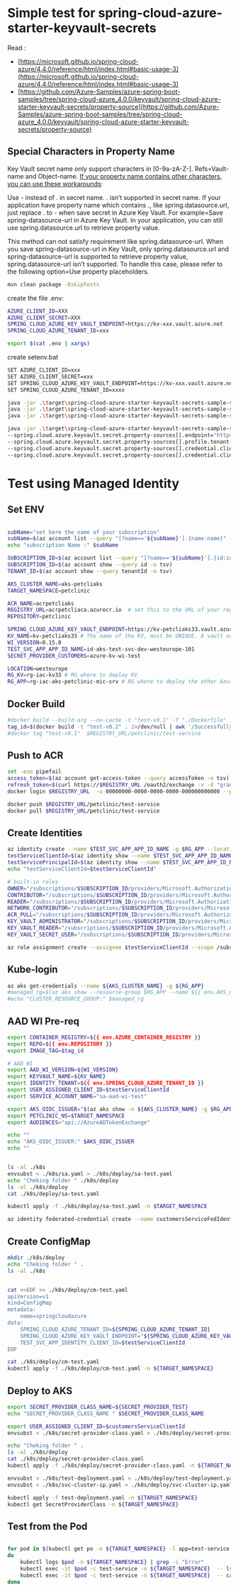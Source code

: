 # Simple test for spring-cloud-azure-starter-keyvault-secrets

Read :

- [https://microsoft.github.io/spring-cloud-azure/4.4.0/reference/html/index.html#basic-usage-3](https://microsoft.github.io/spring-cloud-azure/4.4.0/reference/html/index.html#basic-usage-3)
- [https://github.com/Azure-Samples/azure-spring-boot-samples/tree/spring-cloud-azure_4.0.0/keyvault/spring-cloud-azure-starter-keyvault-secrets/property-source](https://github.com/Azure-Samples/azure-spring-boot-samples/tree/spring-cloud-azure_4.0.0/keyvault/spring-cloud-azure-starter-keyvault-secrets/property-source)



## Special Characters in Property Name
Key Vault secret name only support characters in [0-9a-zA-Z-]. Refs=Vault-name and Object-name. 
[If your property name contains other characters, you can use these workarounds](https://microsoft.github.io/spring-cloud-azure/4.4.0/reference/html/index.html#advanced-usage):

Use - instead of . in secret name. . isn’t supported in secret name. If your application have property name which contains ., like spring.datasource.url, just replace . to - when save secret in Azure Key Vault. For example=Save spring-datasource-url in Azure Key Vault. In your application, you can still use spring.datasource.url to retrieve property value.

This method can not satisfy requirement like spring.datasource-url. When you save spring-datasource-url in Key Vault, only spring.datasource.url and spring-datasource-url is supported to retrieve property value, spring.datasource-url isn’t supported. To handle this case, please refer to the following option=Use property placeholders.

```sh
mvn clean package -DskipTests

```

create the file .env:
```sh
AZURE_CLIENT_ID=XXX
AZURE_CLIENT_SECRET=XXX
SPRING_CLOUD_AZURE_KEY_VAULT_ENDPOINT=https://kv-xxx.vault.azure.net
SPRING_CLOUD_AZURE_TENANT_ID=xxx

export $(cat .env | xargs)
```

create setenv.bat

```sh
SET AZURE_CLIENT_ID=xxx
SET AZURE_CLIENT_SECRET=xxx
SET SPRING_CLOUD_AZURE_KEY_VAULT_ENDPOINT=https://kv-xxx.vault.azure.net
SET SPRING_CLOUD_AZURE_TENANT_ID=xxxx
```


```sh
java -jar .\target\spring-cloud-azure-starter-keyvault-secrets-sample-single-property-source-1.0.0.jar --spring.profiles.active=azure
java -jar .\target\spring-cloud-azure-starter-keyvault-secrets-sample-single-property-source-1.0.0.jar --spring.profiles.active=mysql
java -jar .\target\spring-cloud-azure-starter-keyvault-secrets-sample-single-property-source-1.0.0.jar --spring.profiles.active=default

java -jar .\target\spring-cloud-azure-starter-keyvault-secrets-sample-single-property-source-1.0.0.jar --spring.profiles.active=azure \
--spring.cloud.azure.keyvault.secret.property-sources[].endpoint="https://kv-XXX.vault.azure.net"  \
--spring.cloud.azure.keyvault.secret.property-sources[].profile.tenant-id=XXXX \
--spring.cloud.azure.keyvault.secret.property-sources[].credential.client-id="XXXX" \
--spring.cloud.azure.keyvault.secret.property-sources[].credential.client-secret="XXXX"

```

# Test using Managed Identity





## Set ENV

```sh

subName="set here the name of your subscription"
subName=$(az account list --query "[?name=='${subName}'].{name:name}" --output tsv)
echo "subscription Name :" $subName

SUBSCRIPTION_ID=$(az account list --query "[?name=='${subName}'].{id:id}" --output tsv)
SUBSCRIPTION_ID=$(az account show --query id -o tsv)
TENANT_ID=$(az account show --query tenantId -o tsv)

AKS_CLUSTER_NAME=aks-petcliaks
TARGET_NAMESPACE=petclinic

ACR_NAME=acrpetcliaks
REGISTRY_URL=acrpetcliaca.azurecr.io  # set this to the URL of your registry
REPOSITORY=petclinic   

SPRING_CLOUD_AZURE_KEY_VAULT_ENDPOINT=https://kv-petcliaks33.vault.azure.net/
KV_NAME=kv-petcliaks33 # The name of the KV, must be UNIQUE. A vault name must be between 3-24 alphanumeric characters
WI_VERSION=0.15.0 
TEST_SVC_APP_APP_ID_NAME=id-aks-test-svc-dev-westeurope-101 
SECRET_PROVIDER_CUSTOMERS=azure-kv-wi-test

LOCATION=westeurope
RG_KV=rg-iac-kv33 # RG where to deploy KV
RG_APP=rg-iac-aks-petclinic-mic-srv # RG where to deploy the other Azure services=AKS, ACR, MySQL, etc.
```

## Docker Build

```sh
#docker build --build-arg --no-cache -t "test-v0.1" -f "./Dockerfile" .
tag_id=$(docker build -t "test-v0.2" . 2>/dev/null | awk '/Successfully built/{print $NF}')
#docker tag "test-v0.1"  $REGISTRY_URL/petclinic/test-service

```

## Push to ACR
```sh
set -euo pipefail
access_token=$(az account get-access-token --query accessToken -o tsv)
refresh_token=$(curl https://$REGISTRY_URL /oauth2/exchange -v -d "grant_type=access_token&service=$REGISTRY_URL &access_token=$access_token" | jq -r .refresh_token)
docker login $REGISTRY_URL  -u 00000000-0000-0000-0000-000000000000 --password-stdin <<< "$refresh_token"

docker push $REGISTRY_URL/petclinic/test-service
docker pull $REGISTRY_URL/petclinic/test-service
```

## Create Identities


```sh
az identity create --name $TEST_SVC_APP_APP_ID_NAME -g $RG_APP --location $LOCATION
testServiceClientId=$(az identity show --name $TEST_SVC_APP_APP_ID_NAME -g $RG_APP --query clientId -o tsv)
testServicePrincipalId=$(az identity show --name $TEST_SVC_APP_APP_ID_NAME -g $RG_APP --query principalId -o tsv)
echo "testServiceClientId=$testServiceClientId"

# built-in roles
OWNER="/subscriptions/$SUBSCRIPTION_ID/providers/Microsoft.Authorization/roleDefinitions/8e3af657-a8ff-443c-a75c-2fe8c4bcb635"
CONTRIBUTOR="/subscriptions/$SUBSCRIPTION_ID/providers/Microsoft.Authorization/roleDefinitions/b24988ac-6180-42a0-ab88-20f7382dd24c"
READER="/subscriptions/$SUBSCRIPTION_ID/providers/Microsoft.Authorization/roleDefinitions/acdd72a7-3385-48ef-bd42-f606fba81ae7"
NETWORK_CONTRIBUTOR="/subscriptions/$SUBSCRIPTION_ID/providers/Microsoft.Authorization/roleDefinitions/4d97b98b-1d4f-4787-a291-c67834d212e7"
ACR_PULL="/subscriptions/$SUBSCRIPTION_ID/providers/Microsoft.Authorization/roleDefinitions/7f951dda-4ed3-4680-a7ca-43fe172d538d"
KEY_VAULT_ADMINISTRATOR="/subscriptions/$SUBSCRIPTION_ID/providers/Microsoft.Authorization/roleDefinitions/00482a5a-887f-4fb3-b363-3b7fe8e74483"
KEY_VAULT_READER="/subscriptions/$SUBSCRIPTION_ID/providers/Microsoft.Authorization/roleDefinitions/21090545-7ca7-4776-b22c-e363652d74d2"
KEY_VAULT_SECRET_USER="/subscriptions/$SUBSCRIPTION_ID/providers/Microsoft.Authorization/roleDefinitions/4633458b-17de-408a-b874-0445c86b69e6"

az role assignment create --assignee $testServiceClientId --scope /subscriptions/${SUBSCRIPTION_ID}/resourceGroups/${RG_KV} --role $KEY_VAULT_SECRET_USER


```

## Kube-login

```sh
az aks get-credentials --name ${AKS_CLUSTER_NAME} -g ${RG_APP}
#managed_rg=$(az aks show --resource-group $RG_APP --name ${{ env.AKS_CLUSTER_NAME }} --query nodeResourceGroup -o tsv)
#echo "CLUSTER_RESOURCE_GROUP:" $managed_rg

```


## AAD WI Pre-req

```sh
export CONTAINER_REGISTRY=${{ env.AZURE_CONTAINER_REGISTRY }}
export REPO=${{ env.REPOSITORY }} 
export IMAGE_TAG=$tag_id

# AAD WI
export AAD_WI_VERSION=${WI_VERSION}
export KEYVAULT_NAME=${KV_NAME}
export IDENTITY_TENANT=${{ env.SPRING_CLOUD_AZURE_TENANT_ID }}
export USER_ASSIGNED_CLIENT_ID=$testServiceClientId
export SERVICE_ACCOUNT_NAME="sa-aad-wi-test"

export AKS_OIDC_ISSUER="$(az aks show -n ${AKS_CLUSTER_NAME} -g $RG_APP --query "oidcIssuerProfile.issuerUrl" -o tsv)"
export PETCLINIC_NS=$TARGET_NAMESPACE
export AUDIENCES="api://AzureADTokenExchange"

echo ""
echo "AKS_OIDC_ISSUER:" $AKS_OIDC_ISSUER
echo ""


ls -al ./k8s
envsubst < ./k8s/sa.yaml > ./k8s/deploy/sa-test.yaml
echo "Cheking folder " ./k8s/deploy
ls -al ./k8s/deploy
cat ./k8s/deploy/sa-test.yaml

kubectl apply -f ./k8s/deploy/sa-test.yaml -n $TARGET_NAMESPACE

az identity federated-credential create --name customersServiceFedIdentity --identity-name "${TEST_SVC_APP_APP_ID_NAME}" --issuer "${AKS_OIDC_ISSUER}" --subject system:serviceaccount:"$TARGET_NAMESPACE":"${SERVICE_ACCOUNT_NAME}" -g "$RG_APP"

```


## Create ConfigMap

```sh
mkdir ./k8s/deploy
echo "Cheking folder " .
ls -al ./k8s


cat <<EOF >> ./k8s/deploy/cm-test.yaml
apiVersion=v1
kind=ConfigMap
metadata:
    name=springcloudazure
data:
    SPRING_CLOUD_AZURE_TENANT_ID=${SPRING_CLOUD_AZURE_TENANT_ID}
    SPRING_CLOUD_AZURE_KEY_VAULT_ENDPOINT="${SPRING_CLOUD_AZURE_KEY_VAULT_ENDPOINT}"
    TEST_SVC_APP_IDENTITY_CLIENT_ID=$testServiceClientId
EOF

cat ./k8s/deploy/cm-test.yaml
kubectl apply -f ./k8s/deploy/cm-test.yaml -n ${TARGET_NAMESPACE}
```



## Deploy to AKS 

```sh
export SECRET_PROVIDER_CLASS_NAME=${SECRET_PROVIDER_TEST}
echo "SECRET_PROVIDER_CLASS_NAME " $SECRET_PROVIDER_CLASS_NAME

export USER_ASSIGNED_CLIENT_ID=$customersServiceClientId
envsubst < ./k8s/secret-provider-class.yaml > ./k8s/deploy/secret-provider-class.yaml 

echo "Cheking folder " .
ls -al ./k8s/deploy
cat ./k8s/deploy/secret-provider-class.yaml 
kubectl apply -f ./k8s/deploy/secret-provider-class.yaml -n ${TARGET_NAMESPACE}

envsubst < ./k8s/test-deployment.yaml > ./k8s/deploy/test-deployment.yaml
envsubst < ./k8s/svc-cluster-ip.yaml > ./k8s/deploy/svc-cluster-ip.yaml 

kubectl apply -f test-deployment.yaml -n ${TARGET_NAMESPACE}
kubectl get SecretProviderClass -n ${TARGET_NAMESPACE}
```

## Test from the Pod

```sh

for pod in $(kubectl get po -n ${TARGET_NAMESPACE} -l app=test-service -o custom-columns=:metadata.name)
do
    kubectl logs $pod -n ${TARGET_NAMESPACE} | grep -i "Error"
    kubectl exec -it $pod -c test-service -n ${TARGET_NAMESPACE}  -- ls -al /mnt/secrets-store
    kubectl exec -it $pod -c test-service -n ${TARGET_NAMESPACE}  -- cat -al /mnt/secrets-store/dbpassword
done

```